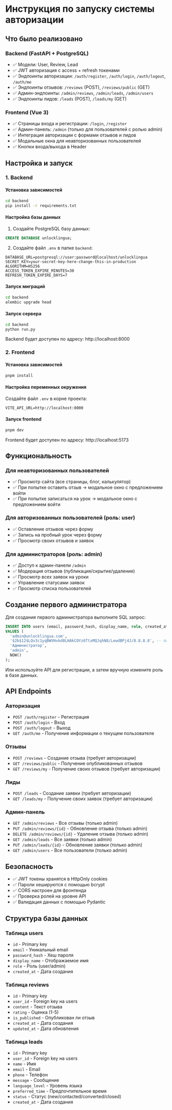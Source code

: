# Инструкция по запуску системы авторизации

## Что было реализовано

### Backend (FastAPI + PostgreSQL)
- ✅ Модели: User, Review, Lead
- ✅ JWT авторизация с access + refresh токенами
- ✅ Эндпоинты авторизации: `/auth/register`, `/auth/login`, `/auth/logout`, `/auth/me`
- ✅ Эндпоинты отзывов: `/reviews` (POST), `/reviews/public` (GET)
- ✅ Админ-эндпоинты: `/admin/reviews`, `/admin/leads`, `/admin/users`
- ✅ Эндпоинты лидов: `/leads` (POST), `/leads/my` (GET)

### Frontend (Vue 3)
- ✅ Страницы входа и регистрации: `/login`, `/register`
- ✅ Админ-панель: `/admin` (только для пользователей с ролью admin)
- ✅ Интеграция авторизации с формами отзывов и лидов
- ✅ Модальные окна для неавторизованных пользователей
- ✅ Кнопки входа/выхода в Header

## Настройка и запуск

### 1. Backend

#### Установка зависимостей
```bash
cd backend
pip install -r requirements.txt
```

#### Настройка базы данных
1. Создайте PostgreSQL базу данных:
```sql
CREATE DATABASE unlocklingua;
```

2. Создайте файл `.env` в папке `backend`:
```env
DATABASE_URL=postgresql://user:password@localhost/unlocklingua
SECRET_KEY=your-secret-key-here-change-this-in-production
ALGORITHM=HS256
ACCESS_TOKEN_EXPIRE_MINUTES=30
REFRESH_TOKEN_EXPIRE_DAYS=7
```

#### Запуск миграций
```bash
cd backend
alembic upgrade head
```

#### Запуск сервера
```bash
cd backend
python run.py
```

Backend будет доступен по адресу: http://localhost:8000

### 2. Frontend

#### Установка зависимостей
```bash
pnpm install
```

#### Настройка переменных окружения
Создайте файл `.env` в корне проекта:
```env
VITE_API_URL=http://localhost:8000
```

#### Запуск frontend
```bash
pnpm dev
```

Frontend будет доступен по адресу: http://localhost:5173

## Функциональность

### Для неавторизованных пользователей
- ✅ Просмотр сайта (все страницы, блог, калькулятор)
- ✅ При попытке оставить отзыв → модальное окно с предложением войти
- ✅ При попытке записаться на урок → модальное окно с предложением войти

### Для авторизованных пользователей (роль: user)
- ✅ Оставление отзывов через форму
- ✅ Запись на пробный урок через форму
- ✅ Просмотр своих отзывов и заявок

### Для администраторов (роль: admin)
- ✅ Доступ к админ-панели `/admin`
- ✅ Модерация отзывов (публикация/скрытие/удаление)
- ✅ Просмотр всех заявок на уроки
- ✅ Управление статусами заявок
- ✅ Просмотр списка пользователей

## Создание первого администратора

Для создания первого администратора выполните SQL запрос:

```sql
INSERT INTO users (email, password_hash, display_name, role, created_at) 
VALUES (
  'admin@unlocklingua.com', 
  '$2b$12$LQv3c1yqBWVHxkd0LHAkCOYz6TtxMQJqhN8/LewdBPj4J/8.8.8.8', -- пароль: admin123
  'Администратор', 
  'admin', 
  NOW()
);
```

Или используйте API для регистрации, а затем вручную измените роль в базе данных.

## API Endpoints

### Авторизация
- `POST /auth/register` - Регистрация
- `POST /auth/login` - Вход
- `POST /auth/logout` - Выход
- `GET /auth/me` - Получение информации о текущем пользователе

### Отзывы
- `POST /reviews` - Создание отзыва (требует авторизации)
- `GET /reviews/public` - Получение опубликованных отзывов
- `GET /reviews/my` - Получение своих отзывов (требует авторизации)

### Лиды
- `POST /leads` - Создание заявки (требует авторизации)
- `GET /leads/my` - Получение своих заявок (требует авторизации)

### Админ-панель
- `GET /admin/reviews` - Все отзывы (только admin)
- `PUT /admin/reviews/{id}` - Обновление отзыва (только admin)
- `DELETE /admin/reviews/{id}` - Удаление отзыва (только admin)
- `GET /admin/leads` - Все заявки (только admin)
- `PUT /admin/leads/{id}` - Обновление заявки (только admin)
- `GET /admin/users` - Все пользователи (только admin)

## Безопасность

- ✅ JWT токены хранятся в HttpOnly cookies
- ✅ Пароли хешируются с помощью bcrypt
- ✅ CORS настроен для фронтенда
- ✅ Проверка ролей на уровне API
- ✅ Валидация данных с помощью Pydantic

## Структура базы данных

### Таблица users
- `id` - Primary key
- `email` - Уникальный email
- `password_hash` - Хеш пароля
- `display_name` - Отображаемое имя
- `role` - Роль (user/admin)
- `created_at` - Дата создания

### Таблица reviews
- `id` - Primary key
- `user_id` - Foreign key на users
- `content` - Текст отзыва
- `rating` - Оценка (1-5)
- `is_published` - Опубликован ли отзыв
- `created_at` - Дата создания
- `updated_at` - Дата обновления

### Таблица leads
- `id` - Primary key
- `user_id` - Foreign key на users
- `name` - Имя
- `email` - Email
- `phone` - Телефон
- `message` - Сообщение
- `language_level` - Уровень языка
- `preferred_time` - Предпочтительное время
- `status` - Статус (new/contacted/converted/closed)
- `created_at` - Дата создания
